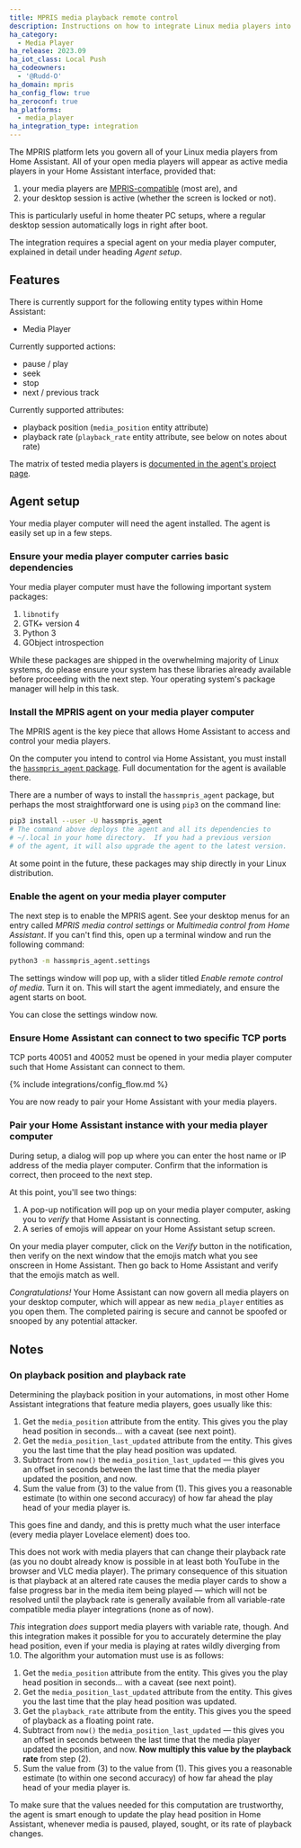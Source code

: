 ```yaml
---
title: MPRIS media playback remote control
description: Instructions on how to integrate Linux media players into Home Assistant
ha_category:
  - Media Player
ha_release: 2023.09
ha_iot_class: Local Push
ha_codeowners:
  - '@Rudd-O'
ha_domain: mpris
ha_config_flow: true
ha_zeroconf: true
ha_platforms:
  - media_player
ha_integration_type: integration
---
```


The MPRIS platform lets you govern all of your Linux media players from Home Assistant.  All of your open media players will appear as active media players in your Home Assistant interface, provided that:

1. your media players are [MPRIS-compatible](https://specifications.freedesktop.org/mpris-spec/) (most are), and
2. your desktop session is active (whether the screen is locked or not).

This is particularly useful in home theater PC setups, where a regular desktop session automatically logs in right after boot.

The integration requires a special agent on your media player computer, explained in detail under heading *Agent setup*.

## Features

There is currently support for the following entity types within Home Assistant:

- Media Player

Currently supported actions:

- pause / play
- seek
- stop
- next / previous track

Currently supported attributes:

- playback position (`media_position` entity attribute)
- playback rate (`playback_rate` entity attribute, see below on notes about rate)

The matrix of tested media players is [documented in the agent's project page](https://pypi.org/project/hassmpris-agent/).

## Agent setup

Your media player computer will need the agent installed.  The agent is easily set up in a few steps.

### Ensure your media player computer carries basic dependencies

Your media player computer must have the following important system packages:

1. `libnotify`
2. GTK+ version 4
3. Python 3
4. GObject introspection

While these packages are shipped in the overwhelming majority of Linux systems, do please ensure your system has these libraries already available before proceeding with the next step. Your operating system's package manager will help in this task.

### Install the MPRIS agent on your media player computer

The MPRIS agent is the key piece that allows Home Assistant to access and control your media players.

On the computer you intend to control via Home Assistant, you must install the [`hassmpris_agent` package](https://pypi.org/project/hassmpris-agent/).  Full documentation for the agent is available there.

There are a number of ways to install the `hassmpris_agent` package, but perhaps the most straightforward one is using `pip3` on the command line:

```bash
pip3 install --user -U hassmpris_agent
# The command above deploys the agent and all its dependencies to
# ~/.local in your home directory.  If you had a previous version
# of the agent, it will also upgrade the agent to the latest version.
```

At some point in the future, these packages may ship directly in your Linux distribution.

### Enable the agent on your media player computer

The next step is to enable the MPRIS agent. See your desktop menus for an entry called *MPRIS media control settings* or *Multimedia control from Home Assistant*. If you can't find this, open up a terminal window and run the following command:

```bash
python3 -m hassmpris_agent.settings
```

The settings window will pop up, with a slider titled *Enable remote control of media*. Turn it on. This will start the agent immediately, and ensure the agent starts on boot.

You can close the settings window now.

### Ensure Home Assistant can connect to two specific TCP ports

TCP ports 40051 and 40052 must be opened in your media player computer such that Home Assistant can connect to them.

{% include integrations/config_flow.md %}

You are now ready to pair your Home Assistant with your media players.

### Pair your Home Assistant instance with your media player computer

During setup, a dialog will pop up where you can enter the host name or IP address of the media player computer. Confirm that the information is correct, then proceed to the next step.

At this point, you'll see two things:

1. A pop-up notification will pop up on your media player computer, asking you to *verify* that Home Assistant is connecting.
2. A series of emojis will appear on your Home Assistant setup screen.

On your media player computer, click on the *Verify* button in the notification, then verify on the next window that the emojis match what you see onscreen in Home Assistant. Then go back to Home Assistant and verify that the emojis match as well.

*Congratulations!*  Your Home Assistant can now govern all media players on your desktop computer, which will appear as new `media_player` entities as you open them. The completed pairing is secure and cannot be spoofed or snooped by any potential attacker.

## Notes

### On playback position and playback rate

Determining the playback position in your automations, in most other Home Assistant integrations that feature media players, goes usually like this:

1. Get the `media_position` attribute from the entity.  This gives you the play head position in seconds... with a caveat (see next point).
2. Get the `media_position_last_updated` attribute from the entity.  This gives you the last time that the play head position was updated.
3. Subtract from `now()` the `media_position_last_updated` — this gives you an offset in seconds between the last time that the media player updated the position, and now.
4. Sum the value from (3) to the value from (1).  This gives you a reasonable estimate (to within one second accuracy) of how far ahead the play head of your media player is.

This goes fine and dandy, and this is pretty much what the user interface (every media player Lovelace element) does too.

This does not work with media players that can change their playback rate (as you no doubt already know is possible in at least both YouTube in the browser and VLC media player).  The primary consequence of this situation is that playback at an altered rate causes the media player cards to show a false progress bar in the media item being played — which will not be resolved until the playback rate is generally available from all variable-rate compatible media player integrations (none as of now).

*This* integration *does* support media players with variable rate, though.  And this integration makes it possible for you to accurately determine the play head position, even if your media is playing at rates wildly diverging from 1.0.  The algorithm your automation must use is as follows:

1. Get the `media_position` attribute from the entity.  This gives you the play head position in seconds... with a caveat (see next point).
2. Get the `media_position_last_updated` attribute from the entity.  This gives you the last time that the play head position was updated.
3. Get the `playback_rate` attribute from the entity.  This gives you the speed of playback as a floating point rate.
4. Subtract from `now()` the `media_position_last_updated` — this gives you an offset in seconds between the last time that the media player updated the position, and now.  **Now multiply this value by the playback rate** from step (2).
5. Sum the value from (3) to the value from (1).  This gives you a reasonable estimate (to within one second accuracy) of how far ahead the play head of your media player is.

To make sure that the values needed for this computation are trustworthy, the agent is smart enough to update the play head position in Home Assistant, whenever media is paused, played, sought, or its rate of playback changes.
